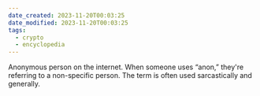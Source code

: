 ```yaml
---
date_created: 2023-11-20T00:03:25
date_modified: 2023-11-20T00:03:25
tags:
  - crypto
  - encyclopedia
---
```

Anonymous person on the internet. When someone uses “anon,” they're referring to a non-specific person. The term is often used sarcastically and generally.
